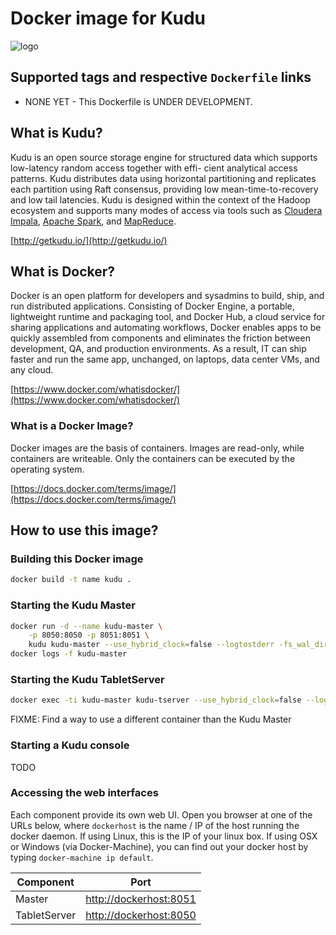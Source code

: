 # Docker image for Kudu
![logo](http://getkudu.io/img/logo.png)


## Supported tags and respective `Dockerfile` links
- NONE YET - This Dockerfile is UNDER DEVELOPMENT.


## What is Kudu?
Kudu is an open source storage engine for structured data which supports low-latency random access together with effi- cient analytical access patterns. Kudu distributes data using horizontal partitioning and replicates each partition using Raft consensus, providing low mean-time-to-recovery and low tail latencies. Kudu is designed within the context of the Hadoop ecosystem and supports many modes of access via tools such as [Cloudera Impala](http://impala.io/), [Apache Spark](http://spark.apache.org/), and [MapReduce](https://hadoop.apache.org/).

[http://getkudu.io/](http://getkudu.io/)


## What is Docker?
Docker is an open platform for developers and sysadmins to build, ship, and run distributed applications. Consisting of Docker Engine, a portable, lightweight runtime and packaging tool, and Docker Hub, a cloud service for sharing applications and automating workflows, Docker enables apps to be quickly assembled from components and eliminates the friction between development, QA, and production environments. As a result, IT can ship faster and run the same app, unchanged, on laptops, data center VMs, and any cloud.

[https://www.docker.com/whatisdocker/](https://www.docker.com/whatisdocker/)

### What is a Docker Image?
Docker images are the basis of containers. Images are read-only, while containers are writeable. Only the containers can be executed by the operating system.

[https://docs.docker.com/terms/image/](https://docs.docker.com/terms/image/)


## How to use this image?

### Building this Docker image
```bash
docker build -t name kudu .
```

### Starting the Kudu Master
```bash
docker run -d --name kudu-master \
    -p 8050:8050 -p 8051:8051 \
    kudu kudu-master --use_hybrid_clock=false --logtostderr -fs_wal_dir /data/kudu-master && \
docker logs -f kudu-master
```

### Starting the Kudu TabletServer
```bash
docker exec -ti kudu-master kudu-tserver --use_hybrid_clock=false --logtostderr -fs_wal_dir /data/kudu-tserver
```

FIXME: Find a way to use a different container than the Kudu Master


### Starting a Kudu console
TODO

### Accessing the web interfaces
Each component provide its own web UI. Open you browser at one of the URLs below, where `dockerhost` is the name / IP of the host running the docker daemon. If using Linux, this is the IP of your linux box. If using OSX or Windows (via Docker-Machine), you can find out your docker host by typing `docker-machine ip default`.

| Component               | Port                                              |
| ----------------------- |-------------------------------------------------- |
| Master                  | [http://dockerhost:8051](http://dockerhost:8051)  |
| TabletServer            | [http://dockerhost:8050](http://dockerhost:8050)  |

